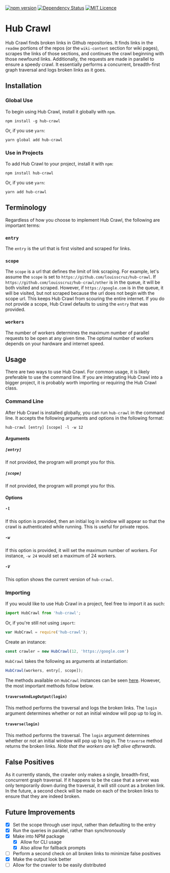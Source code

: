 [![npm version](https://badge.fury.io/js/hub-crawl.svg)](https://badge.fury.io/js/hub-crawl)
[![Dependency Status](https://david-dm.org/louisscruz/hub-crawl.svg)](https://david-dm.org/louisscruz/hub-crawl.svg)
[![MIT Licence](https://badges.frapsoft.com/os/mit/mit.svg?v=103)](https://opensource.org/licenses/mit-license.php)

# Hub Crawl

Hub Crawl finds broken links in Github repositories. It finds links in the
`readme` portions of the repos (or the `wiki-content` section for wiki pages),
scrapes the links of those sections, and continues the crawl beginning with
those newfound links. Additionally, the requests are made in parallel to ensure
a speedy crawl. It essentially performs a concurrent, breadth-first graph
traversal and logs broken links as it goes.

## Installation

### Global Use

To begin using Hub Crawl, install it globally with `npm`.

```
npm install -g hub-crawl
```

Or, if you use `yarn`:

```
yarn global add hub-crawl
```

### Use in Projects

To add Hub Crawl to your project, install it with `npm`:

```
npm install hub-crawl
```

Or, if you use `yarn`:

```
yarn add hub-crawl
```

## Terminology

Regardless of how you choose to implement Hub Crawl, the following are important
terms:

### `entry`

The `entry` is the url that is first visited and scraped for links.

### `scope`

The `scope` is a url that defines the limit of link scraping. For example, let's
assume the `scope` is set to `https://github.com/louisscruz/hub-crawl`. If
`https://github.com/louisscruz/hub-crawl/other` is in the queue, it will be both
visited and scraped. However, if `https://google.com` is in the queue, it will
be visited, but not scraped because the url does not begin with the scope url.
This keeps Hub Crawl from scouring the entire internet. If you do not provide a
scope, Hub Crawl defaults to using the `entry` that was provided.

### `workers`

The number of workers determines the maximum number of parallel requests to be
open at any given time. The optimal number of workers depends on your hardware
and internet speed.

## Usage

There are two ways to use Hub Crawl. For common usage, it is likely preferable
to use the command line. If you are integrating Hub Crawl into a bigger project,
it is probably worth importing or requiring the Hub Crawl class.

### Command Line

After Hub Crawl is installed globally, you can run `hub-crawl` in the command
line. It accepts the following arguments and options in the following format:

```
hub-crawl [entry] [scope] -l -w 12
```

#### Arguments

##### `[entry]`

If not provided, the program will prompt you for this.

##### `[scope]`

If not provided, the program will prompt you for this.

#### Options

##### `-l`

If this option is provided, then an initial log in window will appear so that
the crawl is authenticated while running. This is useful for private repos.

##### `-w`

If this option is provided, it will set the maximum number of workers. For
instance, `-w 24` would set a maximum of 24 workers.

##### `-V`

This option shows the current version of `hub-crawl`.

### Importing

If you would like to use Hub Crawl in a project, feel free to import it as
such:

```javascript
import HubCrawl from 'hub-crawl';
```

Or, if you're still not using `import`:

```javascript
var HubCrawl = require('hub-crawl');
```

Create an instance:

```javascript
const crawler = new HubCrawl(12, 'https://google.com')
```

`HubCrawl` takes the following as arguments at instantiation:

```javascript
HubCrawl(workers, entry[, scope]);
```

The methods available on `HubCrawl` instances can be seen
[here](./src/hub-crawl.js). However, the most important methods follow below.

#### `traverseAndLogOutput(login)`

This method performs the traversal and logs the broken links. The `login`
argument determines whether or not an initial window will pop up to log in.

#### `traverse(login)`

This method performs the traversal. The `login` argument determines whether or
not an initial window will pop up to log in. The `traverse` method returns the
broken links. *Note that the workers are left alive afterwards.*

## False Positives

As it currently stands, the crawler only makes a single, breadth-first,
concurrent graph traversal. If it happens to be the case that a server was only
temporarily down during the traversal, it will still count as a broken link. In
the future, a second check will be made on each of the broken links to ensure
that they are indeed broken.

## Future Improvements

- [x] Set the scope through user input, rather than defaulting to the entry
- [x] Run the queries in parallel, rather than synchronously
- [x] Make into NPM package
  - [x] Allow for CLI usage
  - [x] Also allow for fallback prompts
- [ ] Perform a second check on all broken links to minimize false positives
- [x] Make the output look better
- [ ] Allow for the crawler to be easily distributed
